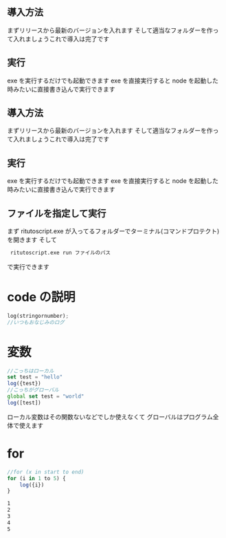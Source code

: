 ## 導入方法

まずリリースから最新のバージョンを入れます
そして適当なフォルダーを作って入れましょうこれで導入は完了です

## 実行

exe を実行するだけでも起動できます exe を直接実行すると node を起動した時みたいに直接書き込んで実行できます

## 導入方法

まずリリースから最新のバージョンを入れます
そして適当なフォルダーを作って入れましょうこれで導入は完了です

## 実行

exe を実行するだけでも起動できます exe を直接実行すると node を起動した時みたいに直接書き込んで実行できます

## ファイルを指定して実行

まず ritutoscript.exe が入ってるフォルダーでターミナル(コマンドプロテクト)を開きます
そして

```bash
 ritutoscript.exe run ファイルのパス
```

で実行できます

# code の説明

```rs
log(stringornumber);
//いつもおなじみのログ
```

# 変数

```js
//こっちはローカル
set test = "hello"
log({test})
//こっちがグローバル
global set test = "world"
log([test])
```

ローカル変数はその関数ないなどでしか使えなくて
グローバルはプログラム全体で使えます

# for

```js
//for (x in start to end)
for (i in 1 to 5) {
    log({i})
}
```

```bash
1
2
3
4
5
```
